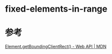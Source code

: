 # fixed-elements-in-range

# 参考
[Element.getBoundingClientRect() - Web API | MDN](https://developer.mozilla.org/ja/docs/Web/API/Element/getBoundingClientRect)
